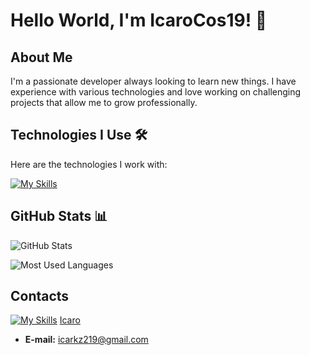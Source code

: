 # Hello World, I'm IcaroCos19! 👋

## About Me  
I'm a passionate developer always looking to learn new things. I have experience with various technologies and love working on challenging projects that allow me to grow professionally.

## Technologies I Use 🛠️  

Here are the technologies I work with:  

[![My Skills](https://skillicons.dev/icons?i=pyython,cs,dotnet,java,unity)](https://skillicons.dev)


## GitHub Stats 📊  

![GitHub Stats](https://github-readme-stats.vercel.app/api?username=IcaroCos19&show_icons=true&theme=radical)  

![Most Used Languages](https://github-readme-stats.vercel.app/api/top-langs/?username=IcaroCos19&layout=compact&theme=radical)  


## Contacts


[![My Skills](https://skillicons.dev/icons?i=linkedin)](https://skillicons.dev) [Icaro](https://www.linkedin.com/in/icaro-costa-3a335627b/)
- **E-mail:** icarkz219@gmail.com
